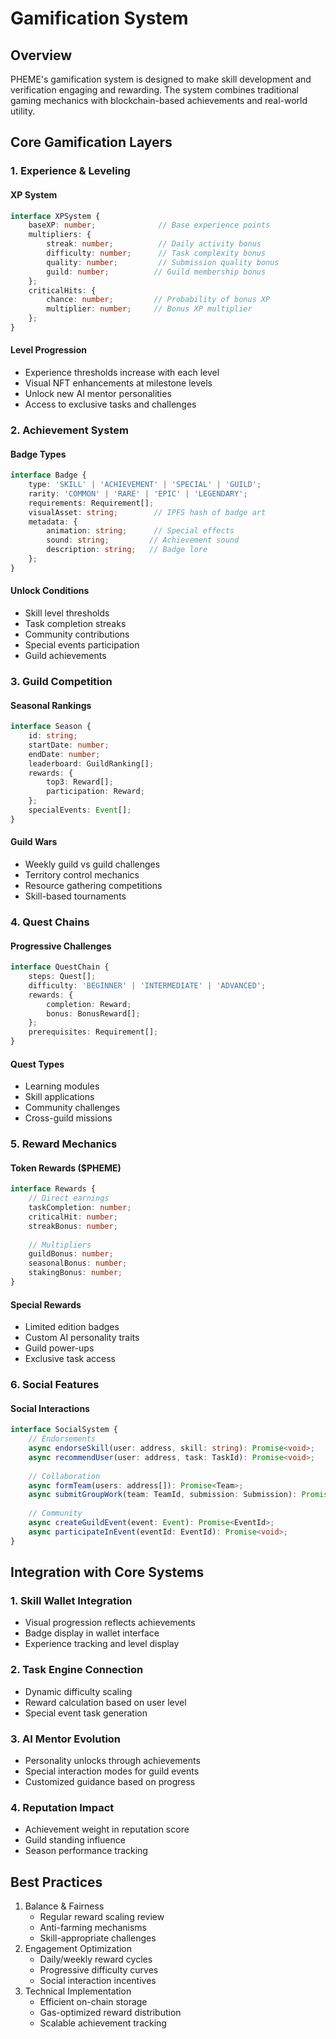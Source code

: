 # Gamification System

## Overview

PHEME's gamification system is designed to make skill development and verification engaging and rewarding. The system combines traditional gaming mechanics with blockchain-based achievements and real-world utility.

## Core Gamification Layers

### 1. Experience & Leveling

#### XP System

```typescript
interface XPSystem {
    baseXP: number;              // Base experience points
    multipliers: {
        streak: number;          // Daily activity bonus
        difficulty: number;      // Task complexity bonus
        quality: number;         // Submission quality bonus
        guild: number;          // Guild membership bonus
    };
    criticalHits: {
        chance: number;         // Probability of bonus XP
        multiplier: number;     // Bonus XP multiplier
    };
}
```

#### Level Progression

* Experience thresholds increase with each level
* Visual NFT enhancements at milestone levels
* Unlock new AI mentor personalities
* Access to exclusive tasks and challenges

### 2. Achievement System

#### Badge Types

```typescript
interface Badge {
    type: 'SKILL' | 'ACHIEVEMENT' | 'SPECIAL' | 'GUILD';
    rarity: 'COMMON' | 'RARE' | 'EPIC' | 'LEGENDARY';
    requirements: Requirement[];
    visualAsset: string;        // IPFS hash of badge art
    metadata: {
        animation: string;      // Special effects
        sound: string;         // Achievement sound
        description: string;   // Badge lore
    };
}
```

#### Unlock Conditions

* Skill level thresholds
* Task completion streaks
* Community contributions
* Special events participation
* Guild achievements

### 3. Guild Competition

#### Seasonal Rankings

```typescript
interface Season {
    id: string;
    startDate: number;
    endDate: number;
    leaderboard: GuildRanking[];
    rewards: {
        top3: Reward[];
        participation: Reward;
    };
    specialEvents: Event[];
}
```

#### Guild Wars

* Weekly guild vs guild challenges
* Territory control mechanics
* Resource gathering competitions
* Skill-based tournaments

### 4. Quest Chains

#### Progressive Challenges

```typescript
interface QuestChain {
    steps: Quest[];
    difficulty: 'BEGINNER' | 'INTERMEDIATE' | 'ADVANCED';
    rewards: {
        completion: Reward;
        bonus: BonusReward[];
    };
    prerequisites: Requirement[];
}
```

#### Quest Types

* Learning modules
* Skill applications
* Community challenges
* Cross-guild missions

### 5. Reward Mechanics

#### Token Rewards ($PHEME)

```typescript
interface Rewards {
    // Direct earnings
    taskCompletion: number;
    criticalHit: number;
    streakBonus: number;
    
    // Multipliers
    guildBonus: number;
    seasonalBonus: number;
    stakingBonus: number;
}
```

#### Special Rewards

* Limited edition badges
* Custom AI personality traits
* Guild power-ups
* Exclusive task access

### 6. Social Features

#### Social Interactions

```typescript
interface SocialSystem {
    // Endorsements
    async endorseSkill(user: address, skill: string): Promise<void>;
    async recommendUser(user: address, task: TaskId): Promise<void>;
    
    // Collaboration
    async formTeam(users: address[]): Promise<Team>;
    async submitGroupWork(team: TeamId, submission: Submission): Promise<void>;
    
    // Community
    async createGuildEvent(event: Event): Promise<EventId>;
    async participateInEvent(eventId: EventId): Promise<void>;
}
```

## Integration with Core Systems

### 1. Skill Wallet Integration

* Visual progression reflects achievements
* Badge display in wallet interface
* Experience tracking and level display

### 2. Task Engine Connection

* Dynamic difficulty scaling
* Reward calculation based on user level
* Special event task generation

### 3. AI Mentor Evolution

* Personality unlocks through achievements
* Special interaction modes for guild events
* Customized guidance based on progress

### 4. Reputation Impact

* Achievement weight in reputation score
* Guild standing influence
* Season performance tracking

## Best Practices

1. Balance & Fairness
   * Regular reward scaling review
   * Anti-farming mechanisms
   * Skill-appropriate challenges
2. Engagement Optimization
   * Daily/weekly reward cycles
   * Progressive difficulty curves
   * Social interaction incentives
3. Technical Implementation
   * Efficient on-chain storage
   * Gas-optimized reward distribution
   * Scalable achievement tracking
